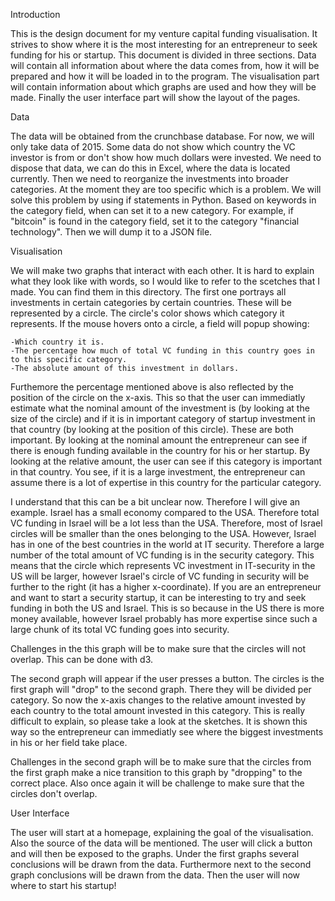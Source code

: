 Introduction

This is the design document for my venture capital funding visualisation. It strives to show where it is the most interesting for an entrepreneur to seek funding for his or startup. This document is divided in three sections. Data will contain all information about where the data comes from, how it will be prepared and how it will be loaded in to the program. The visualisation part will contain information about which graphs are used and how they will be made. Finally the user interface part will show the layout of the pages.


Data

The data will be obtained from the crunchbase database. For now, we will only take data of 2015. Some data do not show which country the VC investor is from or don't show how much dollars were invested. We need to dispose that data, we can do this in Excel, where the data is located currently. Then we need to reorganize the investments into broader categories. At the moment they are too specific which is a problem. We will solve this problem by using if statements in Python. Based on keywords in the category field, when can set it to a new category.  For example, if "bitcoin" is found in the category field, set it to the category "financial technology". Then we will dump it to a JSON file.


Visualisation

We will make two graphs that interact with each other. It is hard to explain what they look like with words, so I would like to refer to the scetches that I made. You can find them in this directory. The first one portrays all investments in certain categories by certain countries. These will be represented by a circle. The circle's color shows which category it represents. If the mouse hovers onto a circle, a field will popup showing:
	
	-Which country it is.
	-The percentage how much of total VC funding in this country goes in to this specific category.
	-The absolute amount of this investment in dollars.

Furthemore the percentage mentioned above is also reflected by the position of the circle on the x-axis. This so that the user can immediatly estimate what the nominal amount of the investment is (by looking at the size of the circle) and if it is in important category of startup investment in that country (by looking at the position of this circle). These are both important. By looking at the nominal amount the entrepreneur can see if there is enough funding available in the country for his or her startup. By looking at the relative amount, the user can see if this category is important in that country. You see, if it is a large investment, the entrepreneur can assume there is a lot of expertise in this country for the particular category. 

I understand that this can be a bit unclear now. Therefore I will give an example. Israel has a small economy compared to the USA. Therefore total VC funding in Israel will be a lot less than the USA. Therefore, most of Israel circles will be smaller than the ones belonging to the USA. However, Israel has in one of the best countries in the world at IT security. Therefore a large number of the total amount of VC funding is in the security category. This means that the circle which represents VC investment in IT-security in the US will be larger, however Israel's circle of VC funding in security will be further to the right (it has a higher x-coordinate). If you are an entrepreneur and want to start a security startup, it can be interesting to try and seek funding in both the US and Israel. This is so because in the US there is more money available, however Israel probably has more expertise since such a large chunk of its total VC funding goes into security.

Challenges in the this graph will be to make sure that the circles will not overlap. This can be done with d3.

The second graph will appear if the user presses a button. The circles is the first graph will "drop" to the second graph. There they will be divided per category. So now the x-axis changes to the relative amount invested by each country to the total amount invested in this category. This is really difficult to explain, so please take a look at the sketches. It is shown this way so the entrepreneur can immediatly see where the biggest investments in his or her field take place.

Challenges in the second graph will be to make sure that the circles from the first graph make a nice transition to this graph by "dropping" to the correct place. Also once again it will be challenge to make sure that the circles don't overlap.


User Interface

The user will start at a homepage, explaining the goal of the visualisation. Also the source of the data will be mentioned. The user will click a button and will then be exposed to the graphs. Under the first graphs several conclusions will be drawn from the data. Furthermore next to the second graph conclusions will be drawn from the data. Then the user will now where to start his startup!

